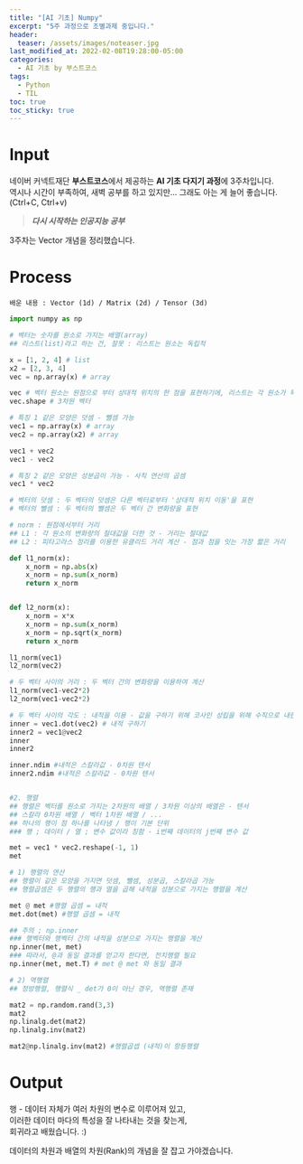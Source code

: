 ```yaml
---
title: "[AI 기초] Numpy"
excerpt: "5주 과정으로 조별과제 중입니다."
header:
  teaser: /assets/images/noteaser.jpg
last_modified_at: 2022-02-08T19:28:00-05:00
categories:
  - AI 기초 by 부스트코스
tags:
  - Python
  - TIL
toc: true
toc_sticky: true
---
```


Input
====

네이버 커넥트재단 **부스트코스**에서 제공하는 **AI 기초 다지기 과정**에 3주차입니다.      
역시나 시간이 부족하여, 새벽 공부를 하고 있지만... 그래도 아는 게 늘어 좋습니다.   
(Ctrl+C, Ctrl+v)      

> **_다시 시작하는 인공지능 공부_**   

3주차는 Vector 개념을 정리했습니다.

Process
=====
```
배운 내용 : Vector (1d) / Matrix (2d) / Tensor (3d)
```
```python
import numpy as np

# 벡터는 숫자를 원소로 가지는 배열(array)
## 리스트(list)라고 하는 건, 잘못 : 리스트는 원소는 독립적

x = [1, 2, 4] # list
x2 = [2, 3, 4]
vec = np.array(x) # array 

vec # 벡터 원소는 원점으로 부터 상대적 위치의 한 점을 표현하기에, 리스트는 각 원소가 독립적 
vec.shape # 3차원 벡터 

# 특징 1 같은 모양은 덧셈 - 뺄셈 가능
vec1 = np.array(x) # array 
vec2 = np.array(x2) # array 

vec1 + vec2
vec1 - vec2

# 특징 2 같은 모양은 성분곱이 가능 - 사칙 연산의 곱셈
vec1 * vec2

# 벡터의 덧셈 : 두 벡터의 덧셈은 다른 벡터로부터 '상대적 위치 이동'을 표현
# 벡터의 뺄셈 : 두 벡터의 뺄셈은 두 벡터 간 변화량을 표현

# norm : 원점에서부터 거리
## L1 : 각 원소의 변화량의 절대값을 더한 것 - 거리는 절대값
## L2 : 피타고라스 정리를 이용한 유클리드 거리 계산 - 점과 점을 잇는 가장 짧은 거리

def l1_norm(x):
    x_norm = np.abs(x)
    x_norm = np.sum(x_norm)
    return x_norm


def l2_norm(x):
    x_norm = x*x
    x_norm = np.sum(x_norm)
    x_norm = np.sqrt(x_norm)
    return x_norm

l1_norm(vec1)
l2_norm(vec2)

# 두 벡터 사이의 거리 : 두 벡터 간의 변화량을 이용하여 계산
l1_norm(vec1-vec2*2)  
l2_norm(vec1-vec2*2)

# 두 벡터 사이의 각도 : 내적을 이용 - 값을 구하기 위해 코사인 성립을 위해 수직으로 내린 것
inner = vec1.dot(vec2) # 내적 구하기
inner2 = vec1@vec2
inner
inner2

inner.ndim #내적은 스칼라값 - 0차원 텐서 
inner2.ndim #내적은 스칼라값 - 0차원 텐서 


#2. 행렬
## 행렬은 벡터를 원소로 가지는 2차원의 배열 / 3차원 이상의 배열은 - 텐서
## 스칼라 0차원 배열 / 벡터 1차원 배열 / ...
## 하나의 행이 점 하나를 나타냄 / 행이 기본 단위 
### 행 ; 데이터 / 열 ; 변수 값이라 칭함 - i번째 데이터의 j번째 변수 값

met = vec1 * vec2.reshape(-1, 1)
met

# 1) 행렬의 연산
## 행렬이 같은 모양을 가지면 덧셈, 뺄셈, 성분곱, 스칼라곱 가능
## 행렬곱셈은 두 행렬의 행과 열을 곱해 내적을 성분으로 가지는 행렬을 계산

met @ met #행렬 곱셈 = 내적
met.dot(met) #행렬 곱셈 = 내적

## 주의 ; np.inner 
### 행벡터와 행벡터 간의 내적을 성분으로 가지는 행렬을 계산
np.inner(met, met)
### 따라서, @과 동일 결과를 얻고자 한다면, 전치행렬 필요
np.inner(met, met.T) # met @ met 와 동일 결과

# 2) 역행렬
## 정방행렬, 행렬식 _ det가 0이 아닌 경우, 역행렬 존재

mat2 = np.random.rand(3,3)
mat2
np.linalg.det(mat2)
np.linalg.inv(mat2) 

mat2@np.linalg.inv(mat2) #행렬곱셉 (내적)이 항등행렬
```

Output
=====
행 - 데이터 자체가 여러 차원의 변수로 이루어져 있고,   
이러한 데이터 마다의 특성을 잘 나타내는 것을 찾는게,   
회귀라고 배웠습니다. :)   

데이터의 차원과 배열의 차원(Rank)의 개념을 잘 잡고 가야겠습니다.